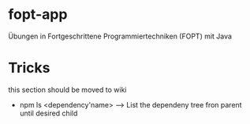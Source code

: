 # fopt-app
Übungen in Fortgeschrittene Programmiertechniken (FOPT) mit Java


# Tricks
this section should be moved to wiki

*  npm ls <dependency'name> --> List the dependeny tree fron parent until  desired child
